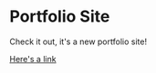 # Portfolio Site
Check it out, it's a new portfolio site!

[Here's a link](https://www.walkermakes.com/)
